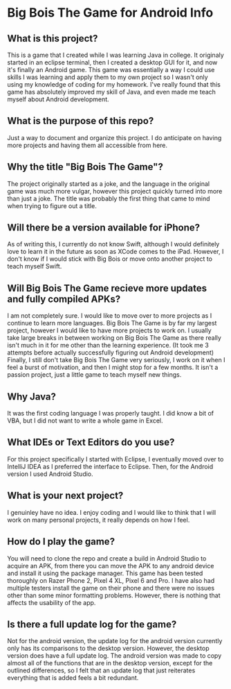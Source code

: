 # Big Bois The Game for Android Info

## What is this project?
This is a game that I created while I was learning Java in college. It originaly started in an eclipse terminal, then I created a desktop GUI for it, and now it's finally an Android game. This game was essentially a way I could use skills I was learning and apply them to my own project so I wasn't only using my knowledge of coding for my homework. I've really found that this game has absolutely improved my skill of Java, and even made me teach myself about Android development.

## What is the purpose of this repo?
Just a way to document and organize this project. I do anticipate on having more projects and having them all accessible from here.

## Why the title "Big Bois The Game"?
The project originally started as a joke, and the language in the original game was much more vulgar, however this project quickly turned into more than just a joke. The title was probably the first thing that came to mind when trying to figure out a title.

## Will there be a version available for iPhone?
As of writing this, I currently do not know Swift, although I would definitely love to learn it in the future as soon as XCode comes to the iPad. However, I don't know if I would stick with Big Bois or move onto another project to teach myself Swift.

## Will Big Bois The Game recieve more updates and fully compiled APKs?
I am not completely sure. I would like to move over to more projects as I continue to learn more languages. Big Bois The Game is by far my largest project, however I would like to have more projects to work on. I usually take large breaks in between working on Big Bois The Game as there really isn't much in it for me other than the learning experience. (It took me 3 attempts before actually successfully figuring out Android development) Finally, I still don't take Big Bois The Game very seriously, I work on it when I feel a burst of motivation, and then I might stop for a few months. It isn't a passion project, just a little game to teach myself new things.

## Why Java?
It was the first coding language I was properly taught. I did know a bit of VBA, but I did not want to write a whole game in Excel.

## What IDEs or Text Editors do you use?
For this project specifically I started with Eclipse, I eventually moved over to IntelliJ IDEA as I preferred the interface to Eclipse. Then, for the Android version I used Android Studio.

## What is your next project?
I genuinley have no idea. I enjoy coding and I would like to think that I will work on many personal projects, it really depends on how I feel.

## How do I play the game?
You will need to clone the repo and create a build in Android Studio to acquire an APK, from there you can move the APK to any android device and install it using the package manager. This game has been tested thoroughly on Razer Phone 2, Pixel 4 XL, Pixel 6 and Pro. I have also had multiple testers install the game on their phone and there were no issues other than some minor formatting problems. However, there is nothing that affects the usability of the app.

## Is there a full update log for the game?
Not for the android version, the update log for the android version currently only has its comparisons to the desktop version. However, the desktop version does have a full update log. The android version was made to copy almost all of the functions that are in the desktop version, except for the outlined differences, so I felt that an update log that just reiterates everything that is added feels a bit redundant.
